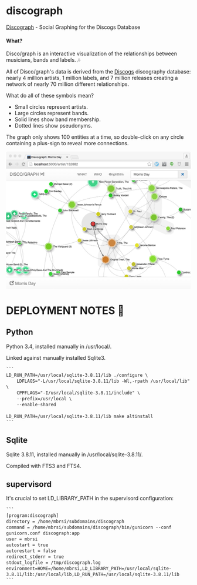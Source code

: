 # discograph

[Discograph](http://discograph.mbrsi.org/) - Social Graphing for the Discogs Database

#### What?

Disco/graph is an interactive visualization of the relationships between musicians, bands and labels. :notes:

All of Disco/graph's data is derived from the [Discogs](http://www.discogs.com) discography database: nearly 4 million artists, 1 million labels, and 7 million releases creating a network of nearly 70 million different relationships.

What do all of these symbols mean?

* Small circles represent artists.
* Large circles represent bands.
* Solid lines show band membership.
* Dotted lines show pseudonyms.

The graph only shows 100 entities at a time, so double-click on any circle containing a plus-sign to reveal more connections.

![The "Morris Day" Network](/discograph.png)

# DEPLOYMENT NOTES :construction:

## Python

Python 3.4, installed manually in /usr/local/.

Linked against manually installed Sqlite3.

    ```
    LD_RUN_PATH=/usr/local/sqlite-3.8.11/lib ./configure \
        LDFLAGS="-L/usr/local/sqlite-3.8.11/lib -Wl,-rpath /usr/local/lib" \
        CPPFLAGS="-I/usr/local/sqlite-3.8.11/include" \
        --prefix=/usr/local \
        --enable-shared

    LD_RUN_PATH=/usr/local/sqlite-3.8.11/lib make altinstall
    ```

## Sqlite

Sqlite 3.8.11, installed manually in /usr/local/sqlite-3.8.11/.

Compiled with FTS3 and FTS4.

## supervisord

It's crucial to set LD_LIBRARY_PATH in the supervisord configuration:

    ```
    [program:discograph]
    directory = /home/mbrsi/subdomains/discograph
    command = /home/mbrsi/subdomains/discograph/bin/gunicorn --conf gunicorn.conf discograph:app
    user = mbrsi
    autostart = true
    autorestart = false
    redirect_stderr = true
    stdout_logfile = /tmp/discograph.log
    environment=HOME=/home/mbrsi,LD_LIBRARY_PATH=/usr/local/sqlite-3.8.11/lib:/usr/local/lib,LD_RUN_PATH=/usr/local/sqlite-3.8.11/lib
    ```

